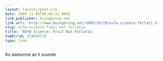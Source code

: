 ```yaml
---
layout: layouts/post.njk
date: 2009-11-06T06:04:12.000Z
link_publisher: boingboing.net
link_url: 'http://www.boingboing.net/2009/10/29/nsfw-science-fellati.html'
slug: nsfw-science-fruit-bat-fellatio
title: 'NSFW Science: Fruit Bat Fellatio'
tumblrid: 234689174
type: link
---
```

<p>As awesome as it sounds</p>
